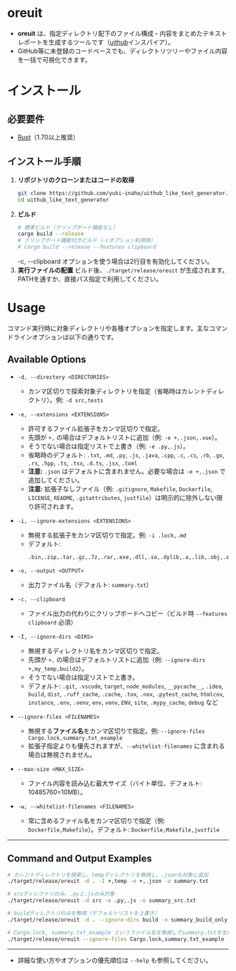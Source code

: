 # oreuit

- **oreuit** は、指定ディレクトリ配下のファイル構成・内容をまとめたテキストレポートを生成するツールです（[uithub](https://uithub.com/)インスパイア）。
- GitHub等に未登録のコードベースでも、ディレクトリツリーやファイル内容を一括で可視化できます。

# インストール

## 必要要件

- [Rust](https://www.rust-lang.org/)（1.70以上推奨）

## インストール手順

1.  **リポジトリのクローンまたはコードの取得**
    ```bash
    git clone https://github.com/yuki-inaho/uithub_like_text_generator.git
    cd uithub_like_text_generator
    ```
2.  **ビルド**
    ```bash
    # 標準ビルド（クリップボード機能なし）
    cargo build --release
    # クリップボード機能付きビルド（-cオプション利用時）
    # cargo build --release --features clipboard
    ```
    -c, --clipboard オプションを使う場合は2行目を有効化してください。
3.  **実行ファイルの配置**
    ビルド後、`./target/release/oreuit` が生成されます。PATHを通すか、直接パス指定で利用してください。

# Usage

コマンド実行時に対象ディレクトリや各種オプションを指定します。主なコマンドラインオプションは以下の通りです。

## Available Options

- `-d, --directory <DIRECTORIES>`
  - カンマ区切りで探索対象ディレクトリを指定（省略時はカレントディレクトリ）。例: `-d src,tests`

- `-e, --extensions <EXTENSIONS>`
  - 許可するファイル拡張子をカンマ区切りで指定。
  - 先頭が `+,` の場合はデフォルトリストに追加（例: `-e +,.json,.vue`）。
  - そうでない場合は指定リストで上書き（例: `-e .py,.js`）。
  - 省略時のデフォルト: `.txt`, `.md`, `.py`, `.js`, `.java`, `.cpp`, `.c`, `.cs`, `.rb`, `.go`, `.rs`, `.hpp`, `.ts`, `.tsx`, `.d.ts`, `.jsx`, `.toml`
  - **注意:** `.json` はデフォルトに含まれません。必要な場合は `-e +,.json` で追加してください。
  - **注意:** 拡張子なしファイル（例: `.gitignore`, `Makefile`, `Dockerfile`, `LICENSE`, `README`, `.gitattributes`, `justfile`）は明示的に除外しない限り許可されます。

- `-i, --ignore-extensions <EXTENSIONS>`
  - 無視する拡張子をカンマ区切りで指定。例: `-i .lock,.md`
  - デフォルト:
    ```
    .bin,.zip,.tar,.gz,.7z,.rar,.exe,.dll,.so,.dylib,.a,.lib,.obj,.o,.class,.jar,.war,.ear,.ipynb,.jpg,.jpeg,.png,.gif
    ```

- `-o, --output <OUTPUT>`
  - 出力ファイル名（デフォルト: `summary.txt`）

- `-c, --clipboard`
  - ファイル出力の代わりにクリップボードへコピー（ビルド時 `--features clipboard` 必須）

- `-I, --ignore-dirs <DIRS>`
  - 無視するディレクトリ名をカンマ区切りで指定。
  - 先頭が `+,` の場合はデフォルトリストに追加（例: `--ignore-dirs +,my_temp,build2`）。
  - そうでない場合は指定リストで上書き。
  - デフォルト: `.git`, `.vscode`, `target`, `node_modules`, `__pycache__`, `.idea`, `build`, `dist`, `.ruff_cache`, `.cache`, `.tox`, `.nox`, `.pytest_cache`, `htmlcov`, `instance`, `.env`, `.venv`, `env`, `venv`, `ENV`, `site`, `.mypy_cache`, `debug` など

- `--ignore-files <FILENAMES>`
  - 無視する**ファイル名**をカンマ区切りで指定。例: `--ignore-files Cargo.lock,summary.txt_example`
  - 拡張子指定よりも優先されますが、`--whitelist-filenames` に含まれる場合は無視されません。

- `--max-size <MAX_SIZE>`
  - ファイル内容を読み込む最大サイズ（バイト単位、デフォルト: 10485760=10MB）。

- `-w, --whitelist-filenames <FILENAMES>`
  - 常に含めるファイル名をカンマ区切りで指定（例: `Dockerfile,Makefile`）。デフォルト: `Dockerfile,Makefile,justfile`

---

## Command and Output Examples

```bash
# カレントディレクトリを探索し、tempディレクトリを無視し、.jsonも対象に追加
./target/release/oreuit -d . -I +,temp -e +,.json -o summary.txt

# srcディレクトリのみ、.pyと.jsのみ対象
./target/release/oreuit -d src -e .py,.js -o summary_src.txt

# buildディレクトリのみを無視（デフォルトリストを上書き）
./target/release/oreuit -d . --ignore-dirs build -o summary_build_only.txt

# Cargo.lock, summary.txt_example というファイル名を無視してsummary.txtを生成
./target/release/oreuit --ignore-files Cargo.lock,summary.txt_example -o summary.txt
```

---

- 詳細な使い方やオプションの優先順位は `--help` も参照してください。
